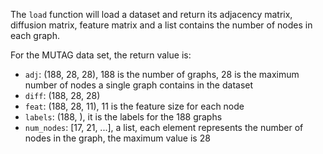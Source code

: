 The ```load``` function will load a dataset and return its adjacency matrix, diffusion matrix, feature matrix and a list contains the number of nodes in each graph.

For the MUTAG data set, the return value is:

* ```adj```: (188, 28, 28), 188 is the number of graphs, 28 is the maximum number of nodes a single graph contains in the dataset
* ```diff```: (188, 28, 28)
* ```feat```: (188, 28, 11), 11 is the feature size for each node
* ```labels```: (188, ), it is the labels for the 188 graphs
* ```num_nodes```: [17, 21, ...], a list, each element represents the number of nodes in the graph, the maximum value is 28